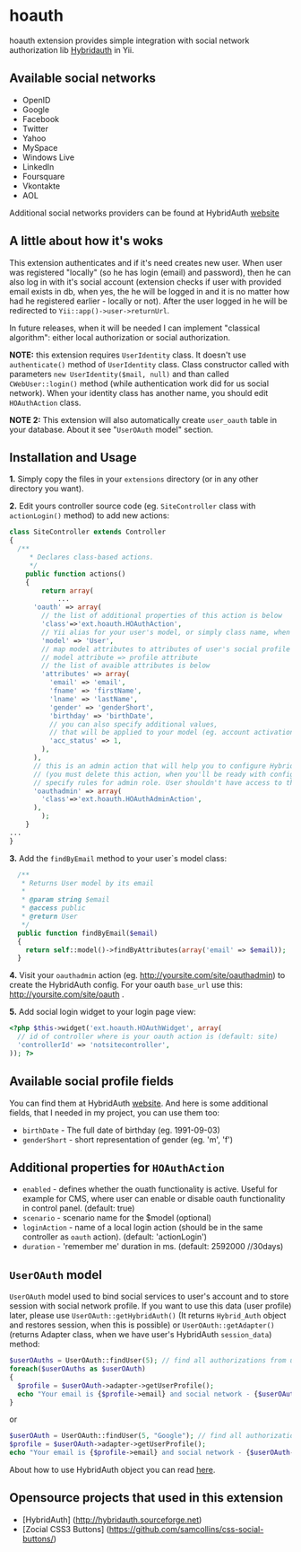 hoauth
======

hoauth extension provides simple integration with social network authorization lib [Hybridauth](http://hybridauth.sourceforge.net) in Yii.

Available social networks
-------------------------

* OpenID
* Google
* Facebook
* Twitter
* Yahoo
* MySpace
* Windows Live
* LinkedIn
* Foursquare
* Vkontakte
* AOL

Additional social networks providers can be found at HybridAuth [website](http://hybridauth.sourceforge.net/download.html)

A little about how it's woks
----------------------------

This extension authenticates and if it's need creates new user. When user was registered "locally" (so he has login (email) and password), then he can also log in with it's social account (extension checks if user with provided email exists in db, when yes, the he will be logged in and it is no matter how had he registered earlier - locally or not). After the user logged in he will be redirected to `Yii::app()->user->returnUrl`.

In future releases, when it will be needed I can implement "classical algorithm": either local authorization or social authorization.

**NOTE:** this extension requires `UserIdentity` class. It doesn't use `authenticate()` method of `UserIdentity` class. Class constructor called with parameters `new UserIdentity($mail, null)` and than called `CWebUser::login()` method (while authentication work did for us social network). When your identity class has another name, you should edit `HOAuthAction` class.

**NOTE 2:** This extension will also automatically create `user_oauth` table in your database. About it see "`UserOAuth` model" section.

Installation and Usage
----------------------

**1\.** Simply copy the files in your `extensions` directory (or in any other directory you want).

**2\.** Edit yours controller source code (eg. `SiteController` class with `actionLogin()` method) to add new actions:
```php
class SiteController extends Controller
{
  /**
	 * Declares class-based actions.
	 */
	public function actions()
	{
		return array(
			...
      'oauth' => array(
        // the list of additional properties of this action is below
        'class'=>'ext.hoauth.HOAuthAction',
        // Yii alias for your user's model, or simply class name, when it already on yii's import path
        'model' => 'User', 
        // map model attributes to attributes of user's social profile
        // model attribute => profile attribute
        // the list of avaible attributes is below
        'attributes' => array(
          'email' => 'email',
          'fname' => 'firstName',
          'lname' => 'lastName',
          'gender' => 'genderShort',
          'birthday' => 'birthDate',
          // you can also specify additional values, 
          // that will be applied to your model (eg. account activation status)
          'acc_status' => 1,
        ),
      ),
      // this is an admin action that will help you to configure HybridAuth 
      // (you must delete this action, when you'll be ready with configuration, or 
      // specify rules for admin role. User shouldn't have access to this action!)
      'oauthadmin' => array(
        'class'=>'ext.hoauth.HOAuthAdminAction',
      ),
		);
	}
...
}
```

**3\.** Add the `findByEmail` method to your user`s model class:
```php
  /**
   * Returns User model by its email
   * 
   * @param string $email 
   * @access public
   * @return User
   */
  public function findByEmail($email)
  {
    return self::model()->findByAttributes(array('email' => $email));
  }
```

**4\.** Visit your `oauthadmin` action (eg. http://yoursite.com/site/oauthadmin) to create the HybridAuth config. For your oauth `base_url` use this: http://yoursite.com/site/oauth .

**5\.** Add social login widget to your login page view:
```php
<?php $this->widget('ext.hoauth.HOAuthWidget', array(
  // id of controller where is your oauth action is (default: site)
  'controllerId' => 'notsitecontroller', 
)); ?>
```

Available social profile fields
-------------------------------

You can find them at HybridAuth [website](http://hybridauth.sourceforge.net/userguide/Profile_Data_User_Profile.html).
And here is some additional fields, that I needed in my project, you can use them too:
* `birthDate` - The full date of birthday (eg. 1991-09-03)
* `genderShort` - short representation of gender (eg. 'm', 'f')

Additional properties for `HOAuthAction`
----------------------------------------
* `enabled` - defines whether the ouath functionality is active. Useful for example for CMS, where user can enable or disable oauth functionality in control panel. (default: true)
* `scenario` - scenario name for the $model (optional)
* `loginAction` - name of a local login action (should be in the same controller as `oauth` action). (default: 'actionLogin')
* `duration` - 'remember me' duration in ms. (default: 2592000 //30days)

`UserOAuth` model
-----------------

`UserOAuth` model used to bind social services to user's account and to store session with social network profile. If you want to use this data (user profile) later, please use `UserOAuth::getHybridAuth()` (It returns `Hybrid_Auth` object and restores session, when this is possible) or `UserOAuth::getAdapter()` (returns Adapter class, when we have user's HybridAuth `session_data`) method:
```php
$userOAuths = UserOAuth::findUser(5); // find all authorizations from user with id=5
foreach($userOAuths as $userOAuth)
{
  $profile = $userOAuth->adapter->getUserProfile();
  echo "Your email is {$profile->email} and social network - {$userOAuth->name}<br />";
}
```
or
```php
$userOAuth = UserOAuth::findUser(5, "Google"); // find all authorizations from user with id=5
$profile = $userOAuth->adapter->getUserProfile();
echo "Your email is {$profile->email} and social network - {$userOAuth->name}<br />";
```
About how to use HybridAuth object you can read [here](http://hybridauth.sourceforge.net/userguide.html).

Opensource projects that used in this extension
-----------------------------------------------

* [HybridAuth] (http://hybridauth.sourceforge.net)
* [Zocial CSS3 Buttons] (https://github.com/samcollins/css-social-buttons/)

